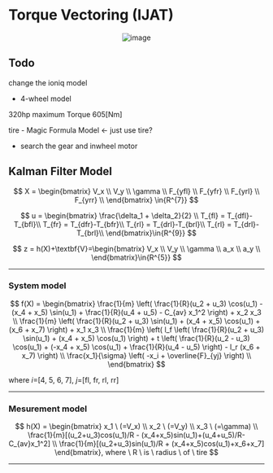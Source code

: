 # Torque Vectoring (IJAT)

<div align='center'>
 
![image](https://github.com/IITP-Load-Balancing-SMEET/Torque-Vectoring/assets/86957779/dc042e82-fc9f-4b85-af4a-72224ab99e6f)

</div>


## Todo

change the ioniq model
- 4-wheel model 

320hp maximum Torque 605[Nm]

tire - Magic Formula Model <- just use tire?


- search the gear and inwheel motor



## Kalman Filter Model

$$
X = \begin{bmatrix}
V_x \\
V_y \\
\gamma \\
F_{yfl} \\
F_{yfr} \\
F_{yrl} \\
F_{yrr} \\
\end{bmatrix} \in{R^{7}}
$$ 

$$
u = \begin{bmatrix}
\frac{\delta_1 + \delta_2}{2} \\
T_{fl} = T_{dfl}-T_{bfl}\\
T_{fr} = T_{dfr}-T_{bfr}\\
T_{rl} = T_{drl}-T_{brl}\\
T_{rl} = T_{drl}-T_{brl}\\
\end{bmatrix}\in{R^{9}}
$$

$$
z = h(X)+\textbf{V}=\begin{bmatrix}
V_x \\
V_y \\
\gamma \\
a_x \\
a_y \\
\end{bmatrix}\in{R^{5}}
$$

---

### System model

$$
f(X) = \begin{bmatrix}
\frac{1}{m} \left( \frac{1}{R}(u_2 + u_3) \cos(u_1) - (x_4 + x_5) \sin(u_1) + \frac{1}{R}(u_4 + u_5) - C_{av} x_1^2 \right) + x_2 x_3 \\
\frac{1}{m} \left( \frac{1}{R}(u_2 + u_3) \sin(u_1) + (x_4 + x_5) \cos(u_1) + (x_6 + x_7) \right) + x_1 x_3 \\
\frac{1}{m} \left( l_f \left( \frac{1}{R}(u_2 + u_3) \sin(u_1) + (x_4 + x_5) \cos(u_1) \right) + t \left( \frac{1}{R}(u_2 - u_3) \cos(u_1) + (-x_4 + x_5) \cos(u_1) + \frac{1}{R}(u_4 - u_5) \right) - l_r (x_6 + x_7) \right) \\
\frac{x_1}{\sigma} \left( -x_i + \overline{F}_{yj} \right) \\
\end{bmatrix}
$$

where $i$=[4, 5, 6, 7], $j$=[fl, fr, rl, rr]
 
---

### Mesurement model

$$
h(X) = \begin{bmatrix}
x_1 \ (=V_x) \\
x_2 \ (=V_y) \\
x_3 \ (=\gamma) \\
\frac{1}{m}[(u_2+u_3)cos(u_1)/R - (x_4+x_5)sin(u_1)+(u_4+u_5)/R-C_{av}x_1^2] \\
\frac{1}{m}[(u_2+u_3)sin(u_1)/R + (x_4+x_5)cos(u_1)+x_6+x_7]
\end{bmatrix}, where \ R \ is \ radius \ of \ tire
$$

---
